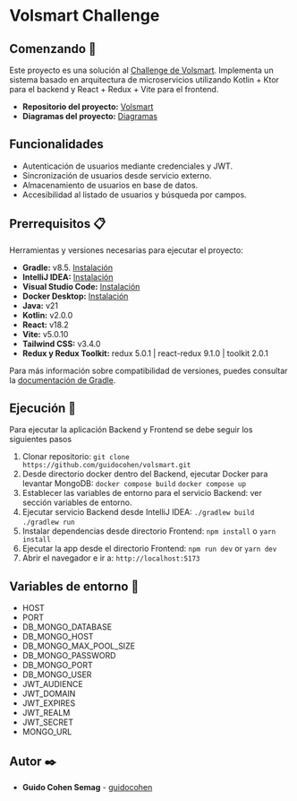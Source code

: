 # Volsmart Challenge

## Comenzando 🚀

Este proyecto es una solución al [Challenge de Volsmart](https://docs.google.com/document/d/1ZxbHMIkE0NJYz9I9F1Jt2kSrjIRzyZ6j5eCaMj_Zy3k). Implementa un sistema basado en arquitectura de microservicios utilizando Kotlin + Ktor para el backend y React + Redux + Vite para el frontend.

- **Repositorio del proyecto:** [Volsmart](https://github.com/guidocohen/volsmart)
- **Diagramas del proyecto:** [Diagramas](https://app.diagrams.net/#G1hB6QZz2Co77DzV41IHM7BczbJ-3aourf#%7B%22pageId%22%3A%22kzjX3er9IRe1nn88BmJ2%22%7D)

## Funcionalidades

- Autenticación de usuarios mediante credenciales y JWT.
- Sincronización de usuarios desde servicio externo.
- Almacenamiento de usuarios en base de datos.
- Accesibilidad al listado de usuarios y búsqueda por campos.

## Prerrequisitos 📋

Herramientas y versiones necesarias para ejecutar el proyecto:

- **Gradle:** v8.5. [Instalación](https://gradle.org/install/)
- **IntelliJ IDEA:** [Instalación](https://www.jetbrains.com/help/idea/installation-guide.html#toolbox)
- **Visual Studio Code:** [Instalación](https://code.visualstudio.com/docs)
- **Docker Desktop:** [Instalación](https://www.docker.com/products/docker-desktop/)
- **Java:** v21
- **Kotlin:** v2.0.0
- **React:** v18.2
- **Vite:** v5.0.10
- **Tailwind CSS:** v3.4.0
- **Redux y Redux Toolkit:** redux 5.0.1 | react-redux 9.1.0 | toolkit 2.0.1

Para más información sobre compatibilidad de versiones, puedes consultar la [documentación de Gradle](https://docs.gradle.org/current/userguide/compatibility.html).

## Ejecución 🚀

Para ejecutar la aplicación Backend y Frontend se debe seguir los siguientes pasos

1. Clonar repositorio: `git clone https://github.com/guidocohen/volsmart.git`
2. Desde directorio docker dentro del Backend, ejecutar Docker para levantar MongoDB: `docker compose build` `docker compose up`
3. Establecer las variables de entorno para el servicio Backend: ver sección variables de entorno.
4. Ejecutar servicio Backend desde IntelliJ IDEA: `./gradlew build` `./gradlew run`
5. Instalar dependencias desde directorio Frontend: `npm install` o `yarn install`
6. Ejecutar la app desde el directorio Frontend: `npm run dev` or `yarn dev`
7. Abrir el navegador e ir a: `http://localhost:5173`

## Variables de entorno 🔧

- HOST
- PORT
- DB_MONGO_DATABASE
- DB_MONGO_HOST
- DB_MONGO_MAX_POOL_SIZE
- DB_MONGO_PASSWORD
- DB_MONGO_PORT
- DB_MONGO_USER
- JWT_AUDIENCE
- JWT_DOMAIN
- JWT_EXPIRES
- JWT_REALM
- JWT_SECRET
- MONGO_URL

## Autor ✒️

* **Guido Cohen Semag** - [guidocohen](https://github.com/guidocohen)
